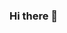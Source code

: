 ### Hi there 👋
<!-- 
I’m currently in my last year and finishing my Final Project as a requirement for getting my bachelor's degree in Informatics. 
I'm curious and interested learning in Data Science.
 -->

